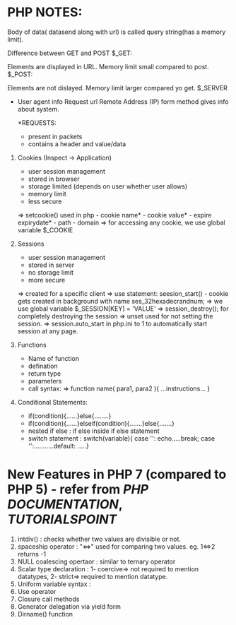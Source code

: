# PHP NOTES:

Body of data( datasend along with url) is called query string(has a memory limit).

Difference between GET and POST $_GET:

Elements are displayed in URL.
Memory limit small compared to post.
$_POST:

Elements are not dislayed.
Memory limit larger compared yo get.
$_SERVER

- User agent info
    Request url
    Remote Address (IP)
    form method
    gives info about system.

    *REQUESTS:
    - present in packets
    - contains a header and value/data

1. Cookies (Inspect -> Application)
    - user session management
    - stored in browser
    - storage limited (depends on user whether user allows)
    - memory limit
    - less secure

    => setcookie() used in php
        - cookie name*
        - cookie value*
        - expire expirydate*
        - path
        - domain
    => for accessing any cookie, we use global variable $_COOKIE

2. Sessions
    - user session management
    - stored in server
    - no storage limit
    - more secure

    => created for a specific client
    => use statement: seesion_start() - cookie gets created in background with name ses_32hexadecrandnum;
    => we use global variable $_SESSION[KEY] = 'VALUE'
    => session_destroy(); for completely destroying the session
    => unset used for not setting the session.
    => session.auto_start in php.ini to 1 to automatically start session at any page.
      

3. Functions
    - Name of function
    - defination
    - return type
    - parameters
    - call 
    syntax: =>  function name( para1, para2 ){ ...instructions... }

4. Conditional Statements:
    - if(condition){......}else{........}
    - if(condition){......}elseif(condition){.......}else{.......}
    - nested if else : if else inside if else statement
    - switch statement : switch(variable){ case '': echo.....break; case '':...........default: .....}

# New Features in PHP 7 (compared to PHP 5) - refer from *PHP DOCUMENTATION*, *TUTORIALSPOINT*
1. intdiv() : checks whether two values are divisible or not.
2. spaceship operator : "<=>" used for comparing two values. eg. 1<=>2 returns -1
3. NULL coalescing opertaor : similar to ternary operator
4. Scalar type declaration : 1- coercive=> not required to mention datatypes,
                             2- strict=> required to mention datatype.
5. Uniform variable syntax : 
6. Use operator
7. Closure call methods
8. Generator delegation via yield form
9. Dirname() function
